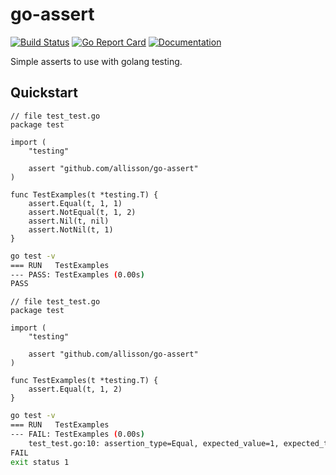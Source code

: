 # go-assert
[![Build Status](https://travis-ci.org/allisson/go-assert.svg)](https://travis-ci.org/allisson/go-assert)
[![Go Report Card](https://goreportcard.com/badge/github.com/allisson/go-assert)](https://goreportcard.com/report/github.com/allisson/go-assert)
[![Documentation](https://godoc.org/github.com/allisson/go-assert?status.svg)](http://godoc.org/github.com/allisson/go-assert)

Simple asserts to use with golang testing.

## Quickstart

```golang
// file test_test.go
package test

import (
    "testing"

    assert "github.com/allisson/go-assert"
)

func TestExamples(t *testing.T) {
    assert.Equal(t, 1, 1)
    assert.NotEqual(t, 1, 2)
    assert.Nil(t, nil)
    assert.NotNil(t, 1)
}
```

```bash
go test -v
=== RUN   TestExamples
--- PASS: TestExamples (0.00s)
PASS
```

```golang
// file test_test.go
package test

import (
    "testing"

    assert "github.com/allisson/go-assert"
)

func TestExamples(t *testing.T) {
    assert.Equal(t, 1, 2)
}
```

```bash
go test -v
=== RUN   TestExamples
--- FAIL: TestExamples (0.00s)
    test_test.go:10: assertion_type=Equal, expected_value=1, expected_type=int, current_value=2, current_type=int
FAIL
exit status 1
```
